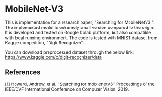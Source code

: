 # MobileNet-V3
This is implementation for a research paper, "Searching for MobileNetV3
". The implemented model is extremely small version compared to the origin. It is developed and tested on Google Colab platform, but also compatible with local running environment. The code is tested with MNIST dataset from Kaggle competition, "Digit Recognizer".


You can download preprocessed dataset through the below link:
https://www.kaggle.com/c/digit-recognizer/data


## References

[1]  Howard, Andrew, et al. "Searching for mobilenetv3." Proceedings of the IEEE/CVF International Conference on Computer Vision. 2019.

